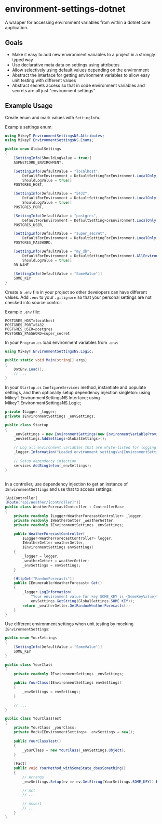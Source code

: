 ﻿# environment-settings-dotnet

A wrapper for accessing environment variables from within a dotnet core application.

## Goals

- Make it easy to add new environment variables to a project in a strongly typed way
- Use declarative meta data on settings using attributes
- Allow selectively using default values depending on the environment
- Abstract the interface for getting environment variables to allow easy unit testing with different values
- Abstract secrets access so that in code environment variables and secrets are all just "environment settings"

## Example Usage

Create enum and mark values with `SettingInfo`.

Example settings enum:

```c#
using MikeyT.EnvironmentSettingsNS.Attributes;
using MikeyT.EnvironmentSettingsNS.Enums;

public enum GlobalSettings
{
    [SettingInfo(ShouldLogValue = true)]
    ASPNETCORE_ENVIRONMENT,

    [SettingInfo(DefaultValue = "localhost",
        DefaultForEnvironment = DefaultSettingForEnvironment.LocalOnly,
        ShouldLogValue = true)]
    POSTGRES_HOST,

    [SettingInfo(DefaultValue = "5432",
        DefaultForEnvironment = DefaultSettingForEnvironment.LocalOnly,
        ShouldLogValue = true)]
    POSTGRES_PORT,

    [SettingInfo(DefaultValue = "postgres",
        DefaultForEnvironment = DefaultSettingForEnvironment.LocalOnly)]
    POSTGRES_USER,

    [SettingInfo(DefaultValue = "super_secret",
        DefaultForEnvironment = DefaultSettingForEnvironment.LocalOnly)]
    POSTGRES_PASSWORD,

    [SettingInfo(DefaultValue = "my_db",
        DefaultForEnvironment = DefaultSettingForEnvironment.AllEnvironments,
        ShouldLogValue = true)]
    DB_NAME
    
    [SettingInfo(DefaultValue = "SomeValue")]
    SOME_KEY
}
```

Create a `.env` file in your project so other developers can have different values. Add `.env` to your `.gitignore` so that your personal settings are not checked into source control.

Example `.env` file:

```text
POSTGRES_HOST=localhost
POSTGRES_PORT=5432
POSTGRES_USER=postgres
POSTGRES_PASSWORD=super_secret
```

In your `Program.cs` load environment variables from `.env`:

```c#
using MikeyT.EnvironmentSettingsNS.Logic;

public static void Main(string[] args)
{
    DotEnv.Load();
    // ...
}

```

In your `Startup.cs` `ConfigureServices` method, instantiate and populate settings, and then optionally setup dependency injection singleton:
using MikeyT.EnvironmentSettingsNS.Interface;
using MikeyT.EnvironmentSettingsNS.Logic;
```c#
private ILogger _logger;
private IEnvironmentSettings _envSettings;

public class Startup
{
    _envSettings = new EnvironmentSettings(new EnvironmentVariableProvider());
    _envSettings.AddSettings<GlobalSettings>();
    
    // Log all environment variables that are white-listed for logging
    _logger.Information("Loaded environment settings\n{EnvironmentSettings}", _envSettings.GetAllAsSafeLogString());
    
    // Setup dependency injection
    services.AddSingleton(_envSettings);
}
   
```
In a controller, use dependency injection to get an instance of `IEnvironmentSettings` and use that to access settings:

```c#
[ApiController]
[Route("api/Weather/[controller]")]
public class WeatherForecastController : ControllerBase
{
    private readonly ILogger<WeatherForecastController> _logger;
    private readonly IWeatherGetter _weatherGetter;
    private readonly IEnvironmentSettings _envSettings;

    public WeatherForecastController(
        ILogger<WeatherForecastController> logger,
        IWeatherGetter weatherGetter,
        IEnvironmentSettings envSettings)
    {
        _logger = logger;
        _weatherGetter = weatherGetter;
        _envSettings = envSettings;
    }

    [HttpGet("RandomForecasts")]
    public IEnumerable<WeatherForecast> Get()
    {
        _logger.LogInformation(
            "Your environment value for key SOME_KEY is {SomeKeyValue}",
            envSettings.GetString(GlobalSettings.SOME_KEY));
        return _weatherGetter.GetRandomWeatherForecasts();
    }
}
```

Use different environment settings when unit testing by mocking `IEnvironmentSettings`:

```c#
public enum YourSettings
{
    [SettingInfo(DefaultValue = "SomeValue")]
    SOME_KEY
}

public class YourClass
{
    private readonly IEnvironmentSettings _envSettings;
    
    public YourClass(IEnvironmentSettings envSettings)
    {
        _envSettings = envSettings;
    }
    
    // ...
}

public class YourClassTest
{
    private YourClass _yourClass;
    private Mock<IEnvironmentSettings> _envSettings = new();
        
    public YourClassTest()
    {
        _yourClass = new YourClass(_envSettings.Object);
    }
    
    [Fact]
    public void YourMethod_withSomeState_doesSomething()
    {
        // Arrange
        _envSettings.Setup(ev => ev.GetString(YourSettings.SOME_KEY)).Returns("SomeTestValue");

        // Act
        // ...

        // Assert
        // ...
    }
}
```
